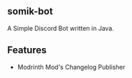 ## somik-bot
A Simple Discord Bot written in Java.
## Features
- Modrinth Mod's Changelog Publisher
